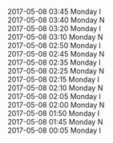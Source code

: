 2017-05-08 03:45 Monday  I  
2017-05-08 03:40 Monday  N  
2017-05-08 03:20 Monday  I  
2017-05-08 03:10 Monday  N  
2017-05-08 02:50 Monday  I  
2017-05-08 02:45 Monday  N  
2017-05-08 02:35 Monday  I  
2017-05-08 02:25 Monday  N  
2017-05-08 02:15 Monday  I  
2017-05-08 02:10 Monday  N  
2017-05-08 02:05 Monday  I  
2017-05-08 02:00 Monday  N  
2017-05-08 01:50 Monday  I  
2017-05-08 01:45 Monday  N  
2017-05-08 00:05 Monday  I  
